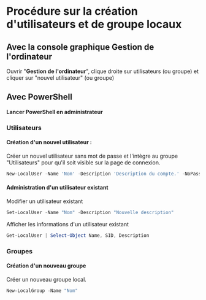# Procédure sur la création d'utilisateurs et de groupe locaux

## Avec la console graphique Gestion de l'ordinateur

Ouvrir "__Gestion de l'ordinateur__", clique droite sur utilisateurs (ou groupe) et cliquer sur "nouvel utilisateur" (ou groupe)

## Avec PowerShell

__Lancer PowerShell en administrateur__

### Utilisateurs
#### Création d'un nouvel utilisateur :

Créer un nouvel utilisateur sans mot de passe et l'intègre au groupe "Utilisateurs" pour qu'il soit visible sur la page de connexion.  
```PowerShell
New-LocalUser -Name 'Nom' -Description 'Description du compte.' -NoPassword; Add-LocalGroupMember -Group "Utilisateurs" -Member "Nom"
```
#### Administration d'un utilisateur existant

Modifier un utilisateur existant 
```PowerShell
Set-LocalUser -Name "Nom" -Description "Nouvelle description"
```

Afficher les informations d'un utilisateur existant

```PowerShell
Get-LocalUser | Select-Object Name, SID, Description
```

### Groupes

#### Création d'un nouveau groupe 

Créer un nouveau groupe local. 
```PowerShell
New-LocalGroup -Name "Nom"
```